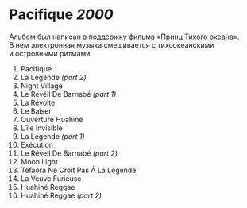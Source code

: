 # Pacifique *2000*

Альбом был написан в поддержку фильма «Принц Тихого океана». В нем электронная музыка смешивается с тихоокеанскими и островными ритмами

1. Pacifique
2. La Légende *(part 2)*
3. Night Village
4. Le Revéil De Barnabé *(part 1)*
5. La Révolte
6. Le Baiser
7. Ouverture Huahiné
8. L'île Invisible
9. La Légende *(part 1)*
10. Exécution
11. Le Réveil De Barnabé *(part 2)*
12. Moon Light
13. Téfaora Ne Croit Pas Á La Légende
14. La Veuve Furieuse
15. Huahiné Reggae
16. Huahiné Reggae *(part 2)*
